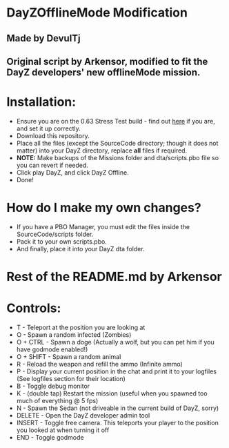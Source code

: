 # DayZOfflineMode Modification
## Made by DevulTj
## Original script by Arkensor, modified to fit the DayZ developers' new offlineMode mission.

# Installation:
* Ensure you are on the 0.63 Stress Test build - find out [here](https://dayz.com/blog/0-63-stress-tests) if you are, and set it up correctly.
* Download this repository.
* Place all the files (except the SourceCode directory; though it does not matter) into your DayZ directory, replace **all** files if required.
* **NOTE:** Make backups of the Missions folder and dta/scripts.pbo file so you can revert if needed.
* Click play DayZ, and click DayZ Offline.
* Done!

# How do I make my own changes?
* If you have a PBO Manager, you must edit the files inside the SourceCode/scripts folder.
* Pack it to your own scripts.pbo.
* And finally, place it into your DayZ dta folder.

# Rest of the README.md by Arkensor
# Controls:
* T - Teleport at the position you are looking at
* O - Spawn a random infected (Zombies)
* O + CTRL - Spawn a doge (Actually a wolf, but you can pet him if you have godmode enabled!)
* O + SHIFT - Spawn a random animal
* R - Reload the weapon and refill the ammo (Infinite ammo)
* P - Display your current position in the chat and print it to your logfiles (See logfiles section for their location)
* B - Toggle debug monitor
* K - (double tap) Restart the mission (useful when you spawned too much of everything @ 5 fps)
* N - Spawn the Sedan (not driveable in the current build of DayZ, sorry)
* DELETE - Open the DayZ developer admin tool
* INSERT - Toggle free camera. This teleports your player to the position you looked at when turning it off
* END - Toggle godmode